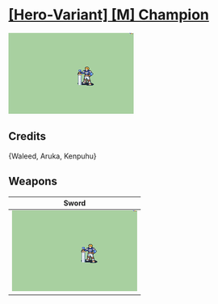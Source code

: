 # [\[Hero-Variant\] \[M\] Champion](./%5BHero-Variant%5D%20%5BM%5D%20Champion)

<img src="./1.%20Sword/Sword_000.png" alt="[Hero-Variant] [M] Champion standing" />

## Credits

{Waleed, Aruka, Kenpuhu}

## Weapons


|Sword |
|  :---: |
| <img alt="Sword animation" src="./1.%20Sword/Sword.gif" /> |

